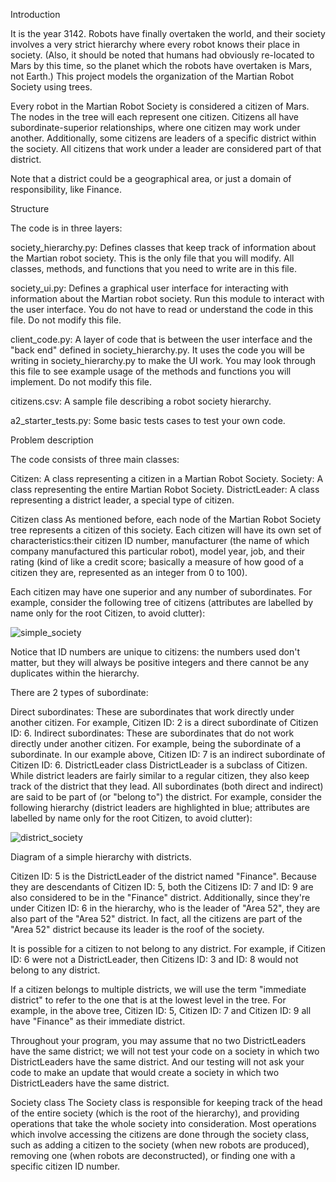 Introduction


It is the year 3142. Robots have finally overtaken the world, and their society involves a very strict hierarchy where every robot knows their place in society. (Also, it should be noted that humans had obviously re-located to Mars by this time, so the planet which the robots have overtaken is Mars, not Earth.) This project models the organization of the Martian Robot Society using trees.

Every robot in the Martian Robot Society is considered a citizen of Mars. The nodes in the tree will each represent one citizen. Citizens all have subordinate-superior relationships, where one citizen may work under another. Additionally, some citizens are leaders of a specific district within the society. All citizens that work under a leader are considered part of that district.

Note that a district could be a geographical area, or just a domain of responsibility, like Finance.



Structure

The code is in three layers:

society_hierarchy.py: Defines classes that keep track of information about the Martian robot society. This is the only file that you will modify. All classes, methods, and functions that you need to write are in this file.

society_ui.py: Defines a graphical user interface for interacting with information about the Martian robot society. Run this module to interact with the user interface. You do not have to read or understand the code in this file. Do not modify this file.

client_code.py: A layer of code that is between the user interface and the "back end" defined in society_hierarchy.py. It uses the code you will be writing in society_hierarchy.py to make the UI work. You may look through this file to see example usage of the methods and functions you will implement. Do not modify this file.

citizens.csv: A sample file describing a robot society hierarchy.

a2_starter_tests.py: Some basic tests cases to test your own code.



Problem description

The code consists of three main classes:

Citizen: A class representing a citizen in a Martian Robot Society.
Society: A class representing the entire Martian Robot Society.
DistrictLeader: A class representing a district leader, a special type of
citizen.


Citizen class
As mentioned before, each node of the Martian Robot Society tree represents a citizen of this society. Each citizen will have its own set of characteristics:their citizen ID number, manufacturer (the name of which company manufactured this particular robot), model year, job, and their rating (kind of like a credit score; basically a measure of how good of a citizen they are, represented as an integer from 0 to 100).

Each citizen may have one superior and any number of subordinates. For example, consider the following tree of citizens (attributes are labelled by name only for the root Citizen, to avoid clutter):



![simple_society](https://user-images.githubusercontent.com/94993837/188036124-0774da7e-57be-43f1-ae12-903aa1ff8f7a.png)



Notice that ID numbers are unique to citizens: the numbers used don't matter, but they will always be positive integers and there cannot be any duplicates within the hierarchy.

There are 2 types of subordinate:

Direct subordinates: These are subordinates that work directly under another citizen. For example, Citizen ID: 2 is a direct subordinate of Citizen ID: 6.
Indirect subordinates: These are subordinates that do not work directly under another citizen. For example, being the subordinate of a subordinate. In our example above, Citizen ID: 7 is an indirect subordinate of Citizen ID: 6.
DistrictLeader class
DistrictLeader is a subclass of Citizen. While district leaders are fairly similar to a regular citizen, they also keep track of the district that they lead. All subordinates (both direct and indirect) are said to be part of (or "belong to") the district. For example, consider the following hierarchy (district leaders are highlighted in blue; attributes are labelled by name only for the root Citizen, to avoid clutter):


![district_society](https://user-images.githubusercontent.com/94993837/188036727-e7ddd13b-135a-4541-8f15-6e70fd23c159.png)



Diagram of a simple hierarchy with districts.

Citizen ID: 5 is the DistrictLeader of the district named "Finance".  Because they are descendants of Citizen ID: 5, both the Citizens ID: 7 and ID: 9 are also considered to be in the "Finance" district. Additionally, since they're under Citizen ID: 6 in the hierarchy, who is the leader of "Area 52", they are also part of the "Area 52" district. In fact, all the citizens are part of the "Area 52" district because its leader is the roof of the society.

It is possible for a citizen to not belong to any district. For example, if Citizen ID: 6 were not a DistrictLeader, then Citizens ID: 3 and ID: 8 would not belong to any district.

If a citizen belongs to multiple districts, we will use the term "immediate district" to refer to the one that is at the lowest level in the tree. For example, in the above tree, Citizen ID: 5, Citizen ID: 7 and Citizen ID: 9 all have "Finance" as their immediate district.

Throughout your program, you may assume that no two DistrictLeaders have the same district; we will not test your code on a society in which two DistrictLeaders have the same district. And our testing will not ask your code to make an update that would create a society in which two DistrictLeaders have the same district.

Society class
The Society class is responsible for keeping track of the head of the entire society (which is the root of the hierarchy), and providing operations that take the whole society into consideration. Most operations which involve accessing the citizens are done through the society class, such as adding a citizen to the society (when new robots are produced), removing one (when robots are deconstructed), or finding one with a specific citizen ID number.
